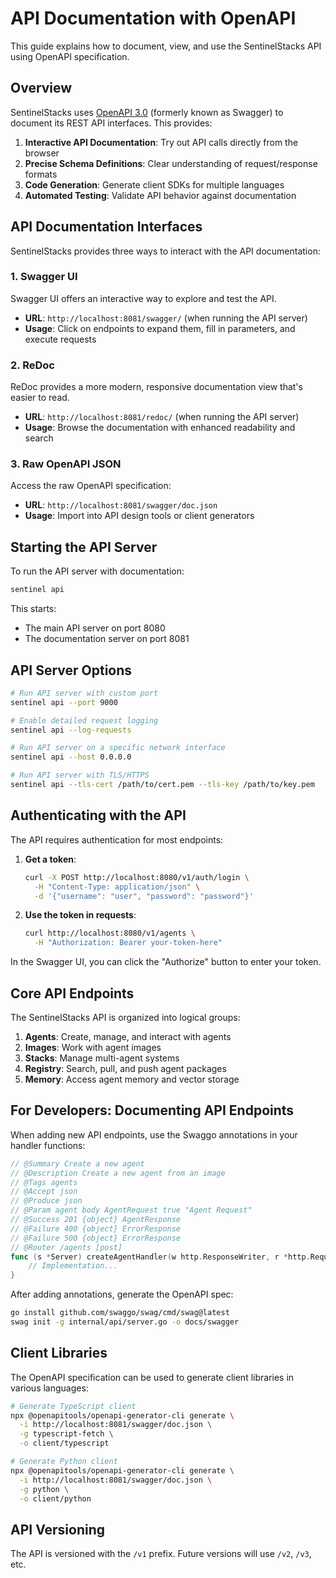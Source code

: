 # API Documentation with OpenAPI

This guide explains how to document, view, and use the SentinelStacks API using OpenAPI specification.

## Overview

SentinelStacks uses [OpenAPI 3.0](https://swagger.io/specification/) (formerly known as Swagger) to document its REST API interfaces. This provides:

1. **Interactive API Documentation**: Try out API calls directly from the browser
2. **Precise Schema Definitions**: Clear understanding of request/response formats
3. **Code Generation**: Generate client SDKs for multiple languages
4. **Automated Testing**: Validate API behavior against documentation

## API Documentation Interfaces

SentinelStacks provides three ways to interact with the API documentation:

### 1. Swagger UI

Swagger UI offers an interactive way to explore and test the API.

- **URL**: `http://localhost:8081/swagger/` (when running the API server)
- **Usage**: Click on endpoints to expand them, fill in parameters, and execute requests

### 2. ReDoc

ReDoc provides a more modern, responsive documentation view that's easier to read.

- **URL**: `http://localhost:8081/redoc/` (when running the API server)
- **Usage**: Browse the documentation with enhanced readability and search

### 3. Raw OpenAPI JSON

Access the raw OpenAPI specification:

- **URL**: `http://localhost:8081/swagger/doc.json`
- **Usage**: Import into API design tools or client generators

## Starting the API Server

To run the API server with documentation:

```bash
sentinel api
```

This starts:
- The main API server on port 8080
- The documentation server on port 8081

## API Server Options

```bash
# Run API server with custom port
sentinel api --port 9000

# Enable detailed request logging
sentinel api --log-requests

# Run API server on a specific network interface
sentinel api --host 0.0.0.0

# Run API server with TLS/HTTPS
sentinel api --tls-cert /path/to/cert.pem --tls-key /path/to/key.pem
```

## Authenticating with the API

The API requires authentication for most endpoints:

1. **Get a token**:
   ```bash
   curl -X POST http://localhost:8080/v1/auth/login \
     -H "Content-Type: application/json" \
     -d '{"username": "user", "password": "password"}'
   ```

2. **Use the token in requests**:
   ```bash
   curl http://localhost:8080/v1/agents \
     -H "Authorization: Bearer your-token-here"
   ```

In the Swagger UI, you can click the "Authorize" button to enter your token.

## Core API Endpoints

The SentinelStacks API is organized into logical groups:

1. **Agents**: Create, manage, and interact with agents
2. **Images**: Work with agent images
3. **Stacks**: Manage multi-agent systems
4. **Registry**: Search, pull, and push agent packages
5. **Memory**: Access agent memory and vector storage

## For Developers: Documenting API Endpoints

When adding new API endpoints, use the Swaggo annotations in your handler functions:

```go
// @Summary Create a new agent
// @Description Create a new agent from an image
// @Tags agents
// @Accept json
// @Produce json
// @Param agent body AgentRequest true "Agent Request"
// @Success 201 {object} AgentResponse
// @Failure 400 {object} ErrorResponse
// @Failure 500 {object} ErrorResponse
// @Router /agents [post]
func (s *Server) createAgentHandler(w http.ResponseWriter, r *http.Request) {
    // Implementation...
}
```

After adding annotations, generate the OpenAPI spec:

```bash
go install github.com/swaggo/swag/cmd/swag@latest
swag init -g internal/api/server.go -o docs/swagger
```

## Client Libraries

The OpenAPI specification can be used to generate client libraries in various languages:

```bash
# Generate TypeScript client
npx @openapitools/openapi-generator-cli generate \
  -i http://localhost:8081/swagger/doc.json \
  -g typescript-fetch \
  -o client/typescript

# Generate Python client
npx @openapitools/openapi-generator-cli generate \
  -i http://localhost:8081/swagger/doc.json \
  -g python \
  -o client/python
```

## API Versioning

The API is versioned with the `/v1` prefix. Future versions will use `/v2`, `/v3`, etc. 